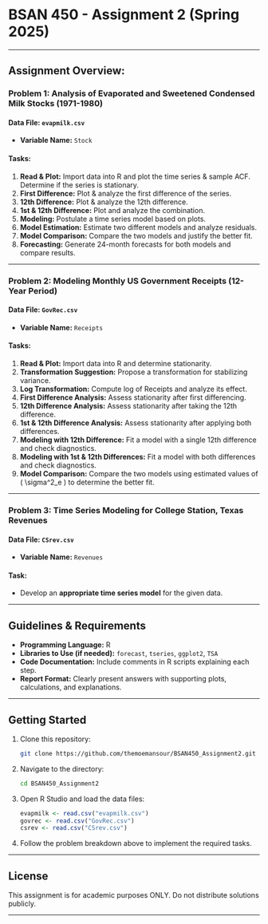 # BSAN 450 - Assignment 2 (Spring 2025)
---

## Assignment Overview:
### Problem 1: Analysis of Evaporated and Sweetened Condensed Milk Stocks (1971-1980)
#### Data File: `evapmilk.csv`
- **Variable Name:** `Stock`

#### Tasks:
1. **Read & Plot:** Import data into R and plot the time series & sample ACF. Determine if the series is stationary.
2. **First Difference:** Plot & analyze the first difference of the series.
3. **12th Difference:** Plot & analyze the 12th difference.
4. **1st & 12th Difference:** Plot and analyze the combination.
5. **Modeling:** Postulate a time series model based on plots.
6. **Model Estimation:** Estimate two different models and analyze residuals.
7. **Model Comparison:** Compare the two models and justify the better fit.
8. **Forecasting:** Generate 24-month forecasts for both models and compare results.

---

### Problem 2: Modeling Monthly US Government Receipts (12-Year Period)
#### Data File: `GovRec.csv`
- **Variable Name:** `Receipts`

#### Tasks:
1. **Read & Plot:** Import data into R and determine stationarity.
2. **Transformation Suggestion:** Propose a transformation for stabilizing variance.
3. **Log Transformation:** Compute log of Receipts and analyze its effect.
4. **First Difference Analysis:** Assess stationarity after first differencing.
5. **12th Difference Analysis:** Assess stationarity after taking the 12th difference.
6. **1st & 12th Difference Analysis:** Assess stationarity after applying both differences.
7. **Modeling with 12th Difference:** Fit a model with a single 12th difference and check diagnostics.
8. **Modeling with 1st & 12th Differences:** Fit a model with both differences and check diagnostics.
9. **Model Comparison:** Compare the two models using estimated values of \( \sigma^2_e \) to determine the better fit.

---

### Problem 3: Time Series Modeling for College Station, Texas Revenues
#### Data File: `CSrev.csv`
- **Variable Name:** `Revenues`

#### Task:
- Develop an **appropriate time series model** for the given data.

---

## Guidelines & Requirements
- **Programming Language:** R
- **Libraries to Use (if needed):** `forecast`, `tseries`, `ggplot2`, `TSA`
- **Code Documentation:** Include comments in R scripts explaining each step.
- **Report Format:** Clearly present answers with supporting plots, calculations, and explanations.

---

## Getting Started
1. Clone this repository:
   ```bash
   git clone https://github.com/themoemansour/BSAN450_Assignment2.git
   ```
2. Navigate to the directory:
   ```bash
   cd BSAN450_Assignment2
   ```
3. Open R Studio and load the data files:
   ```r
   evapmilk <- read.csv("evapmilk.csv")
   govrec <- read.csv("GovRec.csv")
   csrev <- read.csv("CSrev.csv")
   ```
4. Follow the problem breakdown above to implement the required tasks.

---

## License
This assignment is for academic purposes ONLY. Do not distribute solutions publicly.

---


